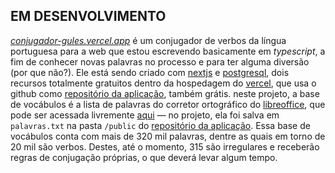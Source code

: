 ## EM DESENVOLVIMENTO

_[conjugador-gules.vercel.app](https://conjugador-gules.vercel.app)_ 
é um conjugador de verbos da língua portuguesa para a web que 
estou escrevendo basicamente em _typescript_, a fim de conhecer novas palavras no processo 
e para ter alguma diversão (por que não?).
Ele está sendo criado com [nextjs](https://nextjs.org/) 
e [postgresql](https://www.postgresql.org/), dois recursos totalmente
gratuitos dentro da hospedagem do [vercel](https://vercel.com), que usa o github como 
[repositório da aplicação](https://github.com/renribsilva/conjugador),
também grátis. neste projeto, a base de vocábulos é a lista de palavras do corretor 
ortográfico do [libreoffice](https://pt-br.libreoffice.org/), que pode ser acessada
livremente [aqui](https://cgit.freedesktop.org/libreoffice/dictionaries/plain/pt_BR/pt_BR.dic)
— no projeto, ela foi salva em `palavras.txt` na pasta `/public` do 
[repositório da aplicação](https://github.com/renribsilva/conjugador).
Essa base de vocábulos conta com mais de 320 mil palavras, dentre as quais
em torno de 20 mil são verbos. Destes, até o momento, 315 são irregulares e receberão
regras de conjugação próprias, o que deverá levar algum tempo.